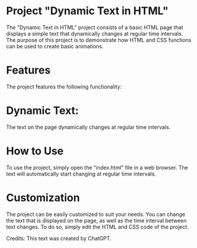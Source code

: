 # Project "Dynamic Text in HTML"
The "Dynamic Text in HTML" project consists of a basic HTML page that displays a simple text that dynamically changes at regular time intervals. The purpose of this project is to demonstrate how HTML and CSS functions can be used to create basic animations.

# Features
The project features the following functionality:

# Dynamic Text: 
The text on the page dynamically changes at regular time intervals.

# How to Use
To use the project, simply open the "index.html" file in a web browser. The text will automatically start changing at regular time intervals.

# Customization
The project can be easily customized to suit your needs. You can change the text that is displayed on the page, as well as the time interval between text changes. To do so, simply edit the HTML and CSS code of the project.

Credits: This text was created by ChatGPT.
